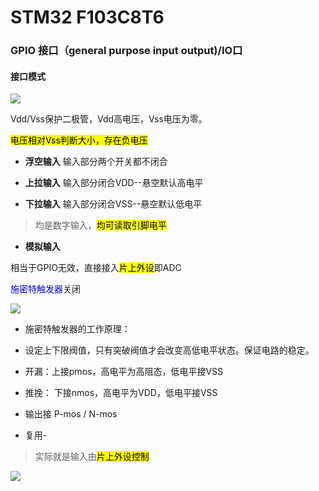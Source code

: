 # STM32 F103C8T6



### GPIO 接口（general purpose input output)/IO口

#### 接口模式

![](/Users/jolin/Pictures/md.pic.library/GPIO結構.png)

Vdd/Vss保护二极管，Vdd高电压，Vss电压为零。

<mark>电压相对Vss判断大小，存在负电压</mark> 



- **浮空输入** 输入部分两个开关都不闭合

- **上拉输入** 输入部分闭合VDD--悬空默认高电平

- **下拉输入**  输入部分闭合VSS--悬空默认低电平

> 均是数字输入，<mark>均可读取引脚电平</mark> 



- **模拟输入**

相当于GPIO无效，直接接入<mark>片上外设</mark>即ADC

<font color=pinkviolet>施密特触发器</font>关闭

![](/Users/jolin/Pictures/md.pic.library/GPIO模拟输入.png)

- 施密特触发器的工作原理：

- 设定上下限阀值，只有突破阀值才会改变高低电平状态。保证电路的稳定。



- 开漏：上接pmos，高电平为高阻态，低电平接VSS

- 推挽： 下接nmos，高电平为VDD，低电平接VSS

- 输出接 P-mos      /        N-mos



- 复用-

> 实际就是输入由<mark>片上外设控制</mark>

![](/Users/jolin/Pictures/md.pic.library/开漏:推挽.png)
